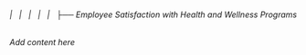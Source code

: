 ###### |   |   |   |   |   ├── Employee Satisfaction with Health and Wellness Programs

*Add content here*